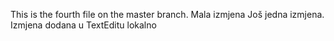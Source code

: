  This is the fourth file on the master branch.
 Mala izmjena
Još jedna izmjena.
Izmjena dodana u TextEditu lokalno